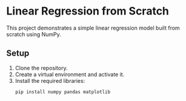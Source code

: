 # Linear Regression from Scratch

This project demonstrates a simple linear regression model built from scratch using NumPy.

## Setup

1. Clone the repository.
2. Create a virtual environment and activate it.
3. Install the required libraries:
   ```bash
   pip install numpy pandas matplotlib
